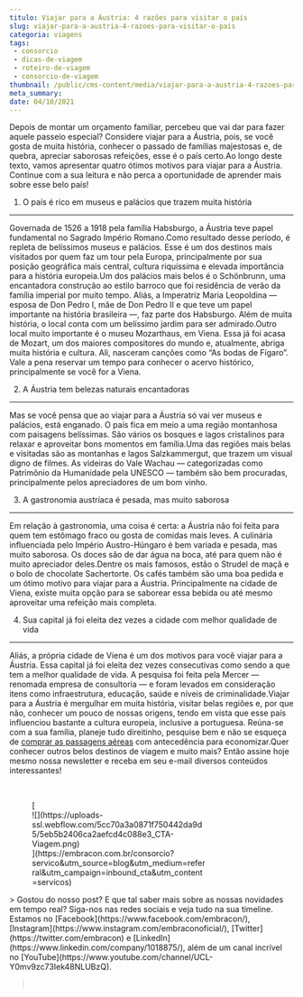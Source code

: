 ```yaml
---
titulo: Viajar para a Áustria: 4 razões para visitar o país
slug: viajar-para-a-austria-4-razoes-para-visitar-o-pais
categoria: viagens
tags:
 - consorcio
 - dicas-de-viagem
 - roteiro-de-viagem
 - consorcio-de-viagem
thumbnail: /public/cms-content/media/viajar-para-a-austria-4-razoes-para-visitar-o-pais.jpg
meta_summary: 
date: 04/10/2021
---
```

Depois de montar um orçamento familiar, percebeu que vai dar para fazer aquele passeio especial? Considere viajar para a Áustria, pois, se você gosta de muita história, conhecer o passado de famílias majestosas e, de quebra, apreciar saborosas refeições, esse é o país certo.Ao longo deste texto, vamos apresentar quatro ótimos motivos para viajar para a Áustria. Continue com a sua leitura e não perca a oportunidade de aprender mais sobre esse belo país!

1. O país é rico em museus e palácios que trazem muita história
---------------------------------------------------------------

Governada de 1526 a 1918 pela família Habsburgo, a Áustria teve papel fundamental no Sagrado Império Romano.Como resultado desse período, é repleta de belíssimos museus e palácios. Esse é um dos destinos mais visitados por quem faz um tour pela Europa, principalmente por sua posição geográfica mais central, cultura riquíssima e elevada importância para a história europeia.Um dos palácios mais belos é o Schönbrunn, uma encantadora construção ao estilo barroco que foi residência de verão da família imperial por muito tempo. Aliás, a Imperatriz Maria Leopoldina — esposa de Don Pedro I, mãe de Don Pedro II e que teve um papel importante na história brasileira —, faz parte dos Habsburgo. Além de muita história, o local conta com um belíssimo jardim para ser admirado.Outro local muito importante é o museu Mozarthaus, em Viena. Essa já foi acasa de Mozart, um dos maiores compositores do mundo e, atualmente, abriga muita história e cultura. Ali, nasceram canções como “As bodas de Fígaro”. Vale a pena reservar um tempo para conhecer o acervo histórico, principalmente se você for a Viena.

2. A Áustria tem belezas naturais encantadoras
----------------------------------------------

Mas se você pensa que ao viajar para a Áustria só vai ver museus e palácios, está enganado. O país fica em meio a uma região montanhosa com paisagens belíssimas. São vários os bosques e lagos cristalinos para relaxar e aproveitar bons momentos em família.Uma das regiões mais belas e visitadas são as montanhas e lagos Salzkammergut, que trazem um visual digno de filmes. As videiras do Vale Wachau — categorizadas como Patrimônio da Humanidade pela UNESCO — também são bem procuradas, principalmente pelos apreciadores de um bom vinho.

3. A gastronomia austríaca é pesada, mas muito saborosa
-------------------------------------------------------

Em relação à gastronomia, uma coisa é certa: a Áustria não foi feita para quem tem estômago fraco ou gosta de comidas mais leves. A culinária influenciada pelo Império Austro-Húngaro é bem variada e pesada, mas muito saborosa. Os doces são de dar água na boca, até para quem não é muito apreciador deles.Dentre os mais famosos, estão o Strudel de maçã e o bolo de chocolate Sachertorte. Os cafés também são uma boa pedida e um ótimo motivo para viajar para a Áustria. Principalmente na cidade de Viena, existe muita opção para se saborear essa bebida ou até mesmo aproveitar uma refeição mais completa.

4. Sua capital já foi eleita dez vezes a cidade com melhor qualidade de vida
----------------------------------------------------------------------------

Aliás, a própria cidade de Viena é um dos motivos para você viajar para a Áustria. Essa capital já foi eleita dez vezes consecutivas como sendo a que tem a melhor qualidade de vida. A pesquisa foi feita pela Mercer — renomada empresa de consultoria — e foram levados em consideração itens como infraestrutura, educação, saúde e níveis de criminalidade.Viajar para a Áustria é mergulhar em muita história, visitar belas regiões e, por que não, conhecer um pouco de nossas origens, tendo em vista que esse país influenciou bastante a cultura europeia, inclusive a portuguesa. Reúna-se com a sua família, planeje tudo direitinho, pesquise bem e não se esqueça de [comprar as passagens aéreas](https://www.embracon.com.br/blog/4-dicas-na-hora-de-comprar-passagens-aereas) com antecedência para economizar.Quer conhecer outros belos destinos de viagem e muito mais? Então assine hoje mesmo nossa newsletter e receba em seu e-mail diversos conteúdos interessantes!

‍

<figure class="w-richtext-figure-type-image w-richtext-align-center" style="max-width:310px">[<div>![](https://uploads-ssl.webflow.com/5cc70a3a0871f750442da9d5/5eb5b2406ca2aefcd4c088e3_CTA-Viagem.png)</div>](https://embracon.com.br/consorcio?servico&utm_source=blog&utm_medium=referral&utm_campaign=inbound_cta&utm_content=servicos)</figure>> Gostou do nosso post? E que tal saber mais sobre as nossas novidades em tempo real? Siga-nos nas redes sociais e veja tudo na sua timeline. Estamos no [Facebook](https://www.facebook.com/embracon/), [Instagram](https://www.instagram.com/embraconoficial/), [Twitter](https://twitter.com/embracon) e [LinkedIn](https://www.linkedin.com/company/1018875/), além de um canal incrível no [YouTube](https://www.youtube.com/channel/UCL-Y0mv9zc73Iek48NLUBzQ).

> ‍
